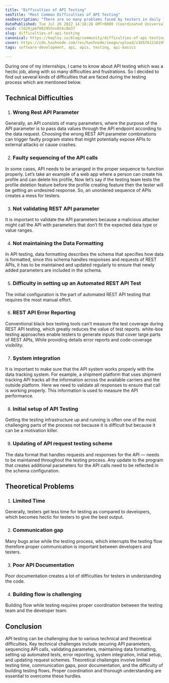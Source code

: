 ```yaml
---
title: "Difficulties of API Testing"
seoTitle: "Most Common Difficulties of API Testing"
seoDescription: "There are so many problems faced by testers in daily life during API testing. Learn about the common difficulties of API testing & how to solve them."
datePublished: Tue Jul 26 2022 14:18:28 GMT+0000 (Coordinated Universal Time)
cuid: cl629jpmf002955nv8t6c8m37
slug: difficulties-of-api-testing
canonical: https://keploy.io/blog/community/difficulties-of-api-testing
cover: https://cdn.hashnode.com/res/hashnode/image/upload/v1657612161954/fesjv1Q8w.png
tags: software-development, api, apis, testing, api-basics

---
```


During one of my internships, I came to know about API testing which was a hectic job, along with so many difficulties and frustrations. So I decided to find out several kinds of difficulties that are faced during the testing process which are mentioned below.

## Technical Difficulties

1. ### Wrong Rest API Parameter
    

Generally, an API consists of many parameters, where the purpose of the API parameter is to pass data values through the API endpoint according to the data request. Choosing the wrong REST API parameter combinations can trigger faulty program states that might potentially expose APIs to external attacks or cause crashes.

2. ### Faulty sequencing of the API calls
    

In some cases, API needs to be arranged in the proper sequence to function properly. Let’s take an example of a web app where a person can create his profile and can delete his profile, Now let’s say if the testing team tests the profile deletion feature before the profile creating feature then the tester will be getting an undesired response. So, an unordered sequence of APIs creates a mess for testers.

3. ### Not validating REST API parameter
    

It is important to validate the API parameters because a malicious attacker might call the API with parameters that don’t fit the expected data type or value ranges.

4. ### Not maintaining the Data Formatting
    

In API testing, data formatting describes the schema that specifies how data is formatted, since this schema handles responses and requests of REST APIs, it has to be maintained and updated regularly to ensure that newly added parameters are included in the schema.

5. ### Difficulty in setting up an Automated REST API Test
    

The initial configuration is the part of automated REST API testing that requires the most manual effort.

6. ### REST API Error Reporting
    

Conventional black box testing tools can’t measure the test coverage during REST API testing, which greatly reduces the value of test reports. white-box testing approaches enable testers to generate inputs that cover large parts of REST APIs, While providing details error reports and code-coverage visibility.

7. ### System integration
    

It is important to make sure that the API system works properly with the data tracking system. For example, a shipment platform that uses shipment tracking API tracks all the information across the available carriers and the outside platform. Here we need to validate all responses to ensure that call is working properly. This information is used to measure the API performance.

8. ### Initial setup of API Testing
    

Getting the testing infrastructure up and running is often one of the most challenging parts of the process not because it is difficult but because it can be a motivation killer.

9. ### Updating of API request testing scheme
    

The data format that handles requests and responses for the API — needs to be maintained throughout the testing process. Any update to the program that creates additional parameters for the API calls need to be reflected in the schema configuration.

## Theoretical Problems

1. ### Limited Time
    

Generally, testers get less time for testing as compared to developers, which becomes hectic for testers to give the best output.

2. ### Communication gap
    

Many bugs arise while the testing process, which interrupts the testing flow therefore proper communication is important between developers and testers.

3. ### Poor API Documentation
    

Poor documentation creates a lot of difficulties for testers in understanding the code.

4. ### Building flow is challenging
    

Building flow while testing requires proper coordination between the testing team and the developer team.

## Conclusion

API testing can be challenging due to various technical and theoretical difficulties. Key technical challenges include securing API parameters, sequencing API calls, validating parameters, maintaining data formatting, setting up automated tests, error reporting, system integration, initial setup, and updating request schemes. Theoretical challenges involve limited testing time, communication gaps, poor documentation, and the difficulty of building testing flows. Proper coordination and thorough understanding are essential to overcome these hurdles.